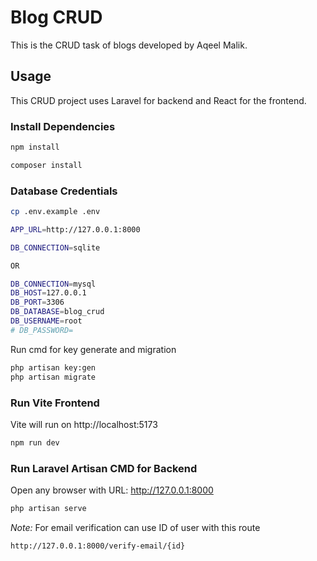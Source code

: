 # Blog CRUD

This is the CRUD task of blogs developed by Aqeel Malik.

## Usage

This CRUD project uses Laravel for backend and React for the frontend.

### Install Dependencies

```bash
npm install
```

```bash
composer install
```


### Database Credentials

```bash
cp .env.example .env

APP_URL=http://127.0.0.1:8000

DB_CONNECTION=sqlite

OR

DB_CONNECTION=mysql
DB_HOST=127.0.0.1
DB_PORT=3306
DB_DATABASE=blog_crud
DB_USERNAME=root
# DB_PASSWORD=
```
Run cmd for key generate and migration
```bash
php artisan key:gen
php artisan migrate
```

### Run Vite Frontend

Vite will run on http://localhost:5173

```bash
npm run dev
```

### Run Laravel Artisan CMD for Backend

Open any browser with URL: http://127.0.0.1:8000

```bash
php artisan serve
```



_Note:_ For email verification can use ID of user with this route

```bash
http://127.0.0.1:8000/verify-email/{id}
```
